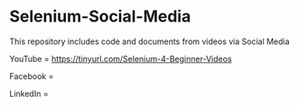 # Selenium-Social-Media
This repository includes code and documents from videos via Social Media

YouTube = https://tinyurl.com/Selenium-4-Beginner-Videos

Facebook = 

LinkedIn = 
